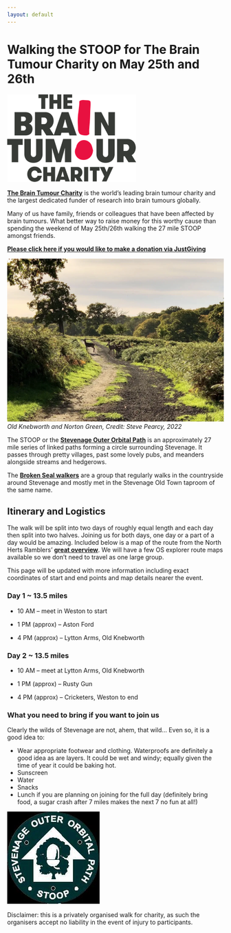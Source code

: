 ```yaml
---
layout: default
---
```


# Walking the STOOP for The Brain Tumour Charity on May 25th and 26th

![Banner](assets/the-brain-tumour-charity-logo.png)


**[The Brain Tumour Charity](https://www.thebraintumourcharity.org/)** is the world’s leading brain tumour charity and the largest dedicated funder of research into brain tumours globally.

Many of us have family, friends or colleagues that have been affected by brain tumours. What better way to raise money for this worthy cause than spending the weekend of May 25th/26th walking the 27 mile STOOP amongst friends.

**[Please click here if you would like to make a donation via JustGiving](https://www.justgiving.com/page/james-lewis-1714065688295)**

![STOOP view](assets/stoop-photo.webp)
*Old Knebworth and Norton Green, Credit: Steve Pearcy, 2022*

The STOOP or the **[Stevenage Outer Orbital Path](https://nhrg.org.uk/stoop-stevenage-outer-orbital-path.html)** is an approximately 27 mile series of linked paths forming a circle surrounding Stevenage. It passes through pretty villages, past some lovely pubs, and meanders alongside streams and hedgerows.

The **[Broken Seal walkers](https://www.facebook.com/brokensealtap/)** are a group that regularly walks in the countryside around Stevenage and mostly met in the Stevenage Old Town taproom of the same name.

## Itinerary and Logistics

The walk will be split into two days of roughly equal length and each day then split into two halves. Joining us for both days, one day or a part of a day would be amazing. Included below is a map of the route from the North Herts Ramblers’ **[great overview](https://nhrg.org.uk/stoop-stevenage-outer-orbital-path/15-stoop/31-stoop-outline.html)**. We will have a few OS explorer route maps available so we don’t need to travel as one large group.

This page will be updated with more information including exact coordinates of start and end points and map details nearer the event.

### Day 1 ~ 13.5 miles

- 10 AM – meet in Weston to start

- 1 PM (approx) – Aston Ford

- 4 PM (approx) – Lytton Arms, Old Knebworth

### Day 2 ~ 13.5 miles

- 10 AM – meet at Lytton Arms, Old Knebworth

- 1 PM (approx) – Rusty Gun

- 4 PM (approx) – Cricketers, Weston to end

### What you need to bring if you want to join us

Clearly the wilds of Stevenage are not, ahem, that wild… Even so, it is a good idea to:

- Wear appropriate footwear and clothing. Waterproofs are definitely a good idea as are layers. It could be wet and windy; equally given the time of year it could be baking hot.
- Sunscreen
- Water
- Snacks
- Lunch if you are planning on joining for the full day (definitely bring food, a sugar crash after 7 miles makes the next 7 no fun at all!)

![STOOP logo](assets/stoop-logo.jpeg)

Disclaimer: this is a privately organised walk for charity, as such the organisers accept no liability in the event of injury to participants.
